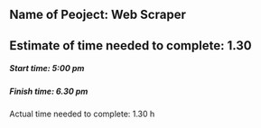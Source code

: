 ## Name of Peoject: Web Scraper

## Estimate of time needed to complete: 1.30 

##### Start time: 5:00 pm

##### Finish time: 6.30 pm

Actual time needed to complete: 1.30 h
